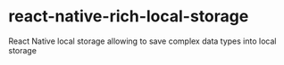# react-native-rich-local-storage
React Native local storage allowing to save complex data types into local storage
